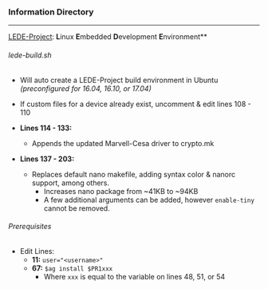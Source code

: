 ### Information Directory ###
---

[LEDE-Project](https://lede-project.org/): **L**inux **E**mbedded **D**evelopment **E**nvironment**

###### lede-build.sh ######
  - Will auto create a LEDE-Project build environment in Ubuntu _(preconfigured for 16.04, 16.10, or 17.04)_

  - If custom files for a device already exist, uncomment & edit lines 108 - 110

  - **Lines 114 - 133:**
    - Appends the updated Marvell-Cesa driver to crypto.mk

  - **Lines 137 - 203:**
    - Replaces default nano makefile, adding syntax color & nanorc support, among others.
      - Increases nano package from ~41KB to ~94KB
      - A few additional arguments can be added, however `enable-tiny` cannot be removed.

###### Prerequisites ######
  - Edit Lines:
    - **11:** `user="<username>"`
    - **67:** `$ag install $PR1xxx`
      - Where `xxx` is equal to the variable on lines 48, 51, or 54
